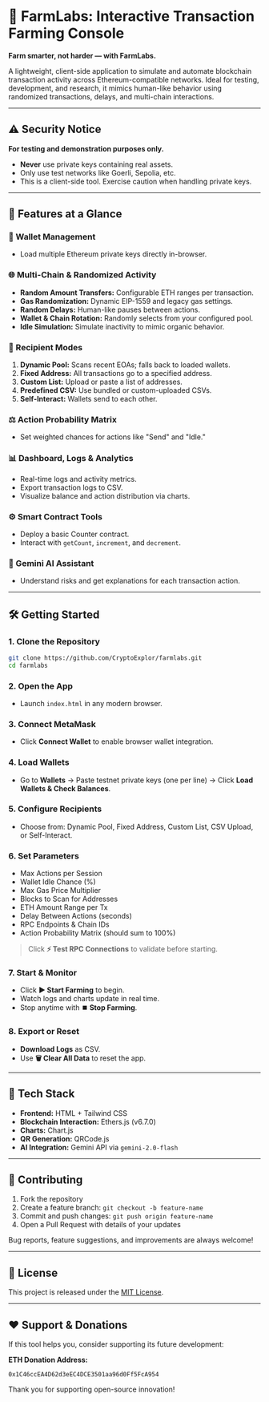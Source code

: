 # 🚜 FarmLabs: Interactive Transaction Farming Console

**Farm smarter, not harder — with FarmLabs.**

A lightweight, client-side application to simulate and automate blockchain transaction activity across Ethereum-compatible networks. Ideal for testing, development, and research, it mimics human-like behavior using randomized transactions, delays, and multi-chain interactions.

---

## ⚠️ Security Notice

**For testing and demonstration purposes only.**

* **Never** use private keys containing real assets.
* Only use test networks like Goerli, Sepolia, etc.
* This is a client-side tool. Exercise caution when handling private keys.

---

## 🚀 Features at a Glance

### 🔐 Wallet Management

* Load multiple Ethereum private keys directly in-browser.

### 🌐 Multi-Chain & Randomized Activity

* **Random Amount Transfers:** Configurable ETH ranges per transaction.
* **Gas Randomization:** Dynamic EIP-1559 and legacy gas settings.
* **Random Delays:** Human-like pauses between actions.
* **Wallet & Chain Rotation:** Randomly selects from your configured pool.
* **Idle Simulation:** Simulate inactivity to mimic organic behavior.

### 👥 Recipient Modes

1. **Dynamic Pool:** Scans recent EOAs; falls back to loaded wallets.
2. **Fixed Address:** All transactions go to a specified address.
3. **Custom List:** Upload or paste a list of addresses.
4. **Predefined CSV:** Use bundled or custom-uploaded CSVs.
5. **Self-Interact:** Wallets send to each other.

### ⚖️ Action Probability Matrix

* Set weighted chances for actions like "Send" and "Idle."

### 📊 Dashboard, Logs & Analytics

* Real-time logs and activity metrics.
* Export transaction logs to CSV.
* Visualize balance and action distribution via charts.

### ⚙️ Smart Contract Tools

* Deploy a basic Counter contract.
* Interact with `getCount`, `increment`, and `decrement`.

### 🧠 Gemini AI Assistant

* Understand risks and get explanations for each transaction action.

---

## 🛠️ Getting Started

### 1. Clone the Repository

```bash
git clone https://github.com/CryptoExplor/farmlabs.git
cd farmlabs
```

### 2. Open the App

* Launch `index.html` in any modern browser.

### 3. Connect MetaMask

* Click **Connect Wallet** to enable browser wallet integration.

### 4. Load Wallets

* Go to **Wallets** → Paste testnet private keys (one per line) → Click **Load Wallets & Check Balances**.

### 5. Configure Recipients

* Choose from: Dynamic Pool, Fixed Address, Custom List, CSV Upload, or Self-Interact.

### 6. Set Parameters

* Max Actions per Session
* Wallet Idle Chance (%)
* Max Gas Price Multiplier
* Blocks to Scan for Addresses
* ETH Amount Range per Tx
* Delay Between Actions (seconds)
* RPC Endpoints & Chain IDs
* Action Probability Matrix (should sum to 100%)

> Click **⚡ Test RPC Connections** to validate before starting.

### 7. Start & Monitor

* Click **▶️ Start Farming** to begin.
* Watch logs and charts update in real time.
* Stop anytime with **⏹️ Stop Farming**.

### 8. Export or Reset

* **Download Logs** as CSV.
* Use **🗑️ Clear All Data** to reset the app.

---

## 🧰 Tech Stack

* **Frontend:** HTML + Tailwind CSS
* **Blockchain Interaction:** Ethers.js (v6.7.0)
* **Charts:** Chart.js
* **QR Generation:** QRCode.js
* **AI Integration:** Gemini API via `gemini-2.0-flash`

---

## 🤝 Contributing

1. Fork the repository
2. Create a feature branch: `git checkout -b feature-name`
3. Commit and push changes: `git push origin feature-name`
4. Open a Pull Request with details of your updates

Bug reports, feature suggestions, and improvements are always welcome!

---

## 📄 License

This project is released under the [MIT License](LICENSE).

---

## ❤️ Support & Donations

If this tool helps you, consider supporting its future development:

**ETH Donation Address:**

```
0x1C46ccEA4D62d3eEC4DCE3501aa96d0Ff5FcA954
```

Thank you for supporting open-source innovation!
